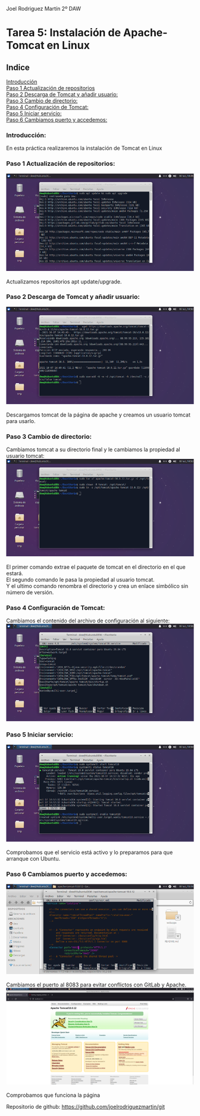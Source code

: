 Joel Rodriguez Martín
2º DAW

# Tarea 5: Instalación de Apache-Tomcat en Linux

## Indice
[Introducción](#introduccion)    
[Paso 1 Actualización de repositorios](#paso1)		  
[Paso 2 Descarga de Tomcat y añadir usuario:](#paso2)		  
[Paso 3 Cambio de directorio:](#paso3)		  
[Paso 4 Configuración de Tomcat:](#paso4)	  
[Paso 5 Iniciar servicio:](#paso5)		  
[Paso 6 Cambiamos puerto y accedemos:](#paso6)		  

### Introducción:  <a name="introduccion"></a>
En esta práctica realizaremos la instalación de Tomcat en Linux  

### Paso 1 Actualización de repositorios:  <a name="paso1"></a>


![Captura 1](https://github.com/joelrodriguezmartin/git/blob/main/imgsT6/captura1.png)<br/>  
Actualizamos repositorios apt update/upgrade.  


### Paso 2 Descarga de Tomcat y añadir usuario:  <a name="paso2"></a>
![Captura 1](https://github.com/joelrodriguezmartin/git/blob/main/imgsT6/captura2.png)<br/>  
Descargamos tomcat de la página de apache y creamos un usuario tomcat para usarlo.  
### Paso 3 Cambio de directorio:  <a name="paso3"></a>
Cambiamos tomcat a su directorio final y le cambiamos la propiedad al usuario tomcat:  
![Captura 1](https://github.com/joelrodriguezmartin/git/blob/main/imgsT6/captura3.png)<br/>  
El primer comando extrae el paquete de tomcat en el directorio en el que estará.  
El segundo comando le pasa la propiedad al usuario tomcat.  
Y el ultimo comando renombra el directorio y crea un enlace simbólico sin número de versión.  

### Paso 4 Configuración de Tomcat:    <a name="paso4"></a>
Cambiamos el contenido del archivo de configuración al siguiente:  
![Captura 1](https://github.com/joelrodriguezmartin/git/blob/main/imgsT6/captura4.png)<br/>  

### Paso 5 Iniciar servicio:  <a name="paso5"></a>
![Captura 1](https://github.com/joelrodriguezmartin/git/blob/main/imgsT6/captura5.png)<br/>  
Comprobamos que el servicio está activo y lo preparamos para que arranque con Ubuntu.  



### Paso 6 Cambiamos puerto y accedemos:  <a name="paso6"></a>
![Captura 1](https://github.com/joelrodriguezmartin/git/blob/main/imgsT6/captura6.png)<br/>  
Cambiamos el puerto al 8083 para evitar conflictos con GitLab y Apache.  
![Captura 1](https://github.com/joelrodriguezmartin/git/blob/main/imgsT6/captura7.png)<br/>  
Comprobamos que funciona la página  


Repositorio de github: https://github.com/joelrodriguezmartin/git

